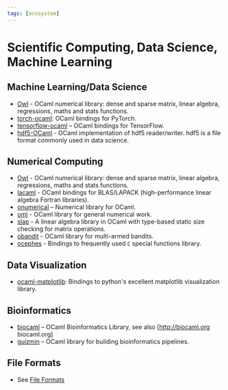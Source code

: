 ```yaml
---
tags: [ecosystem]
---
```


# Scientific Computing, Data Science, Machine Learning

## Machine Learning/Data Science

* [Owl](https://github.com/ryanrhymes/owl)  - OCaml numerical library: dense and sparse matrix, linear algebra, regressions, maths and stats functions.
* [torch-ocaml](https://github.com/LaurentMazare/ocaml-torch): OCaml bindings for PyTorch.
* [tensorflow-ocaml](https://github.com/LaurentMazare/tensorflow-ocaml)  – OCaml bindings for TensorFlow.
* [hdf5-OCaml](https://github.com/vbrankov/hdf5-ocaml)  - OCaml implementation of hdf5 reader/writer. hdf5 is a file format commonly used in data science.

## Numerical Computing

* [Owl](https://github.com/ryanrhymes/owl)  - OCaml numerical library: dense and sparse matrix, linear algebra, regressions, maths and stats functions.
* [lacaml](https://mmottl.github.io/lacaml/)  - OCaml bindings for BLAS/LAPACK (high-performance linear algebra Fortran libraries).
* [onumerical](https://github.com/cheshire/onumerical)  – Numerical library for OCaml.
* [oml](https://github.com/hammerlab/oml)  - OCaml library for general numerical work.
* [slap](https://github.com/akabe/slap)  - A linear algebra library in OCaml with type-based static size checking for matrix operations.
* [obandit](http://freux.fr/oss/obandit.html)  - OCaml library for multi-armed bandits.
* [ocephes](https://github.com/rleonid/ocephes)  - Bindings to frequently used `C` special functions library.

## Data Visualization

* [ocaml-matplotlib](https://github.com/LaurentMazare/ocaml-matplotlib):
Bindings to python's excellent matplotlib visualization library.

## Bioinformatics

* [biocaml](https://github.com/biocaml/biocaml)  – OCaml Bioinformatics Library, see also [http://biocaml.org biocaml.org]
* [guizmin](https://github.com/pveber/guizmin)  – OCaml library for building bioinformatics pipelines.

## File Formats
* See [File Formats](file_formats.md#data-science)
